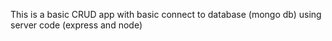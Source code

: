 This is a basic CRUD app with basic connect to database (mongo db) using server code (express and node)